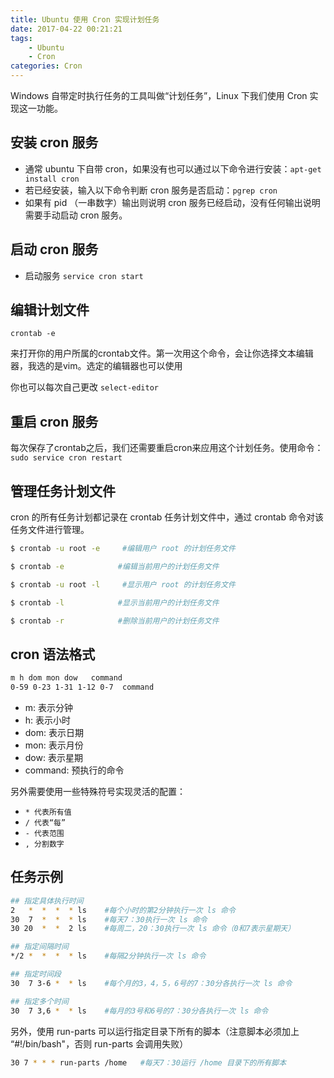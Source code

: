 ```yaml
---
title: Ubuntu 使用 Cron 实现计划任务
date: 2017-04-22 00:21:21
tags:
    - Ubuntu
    - Cron
categories: Cron
---
```


Windows 自带定时执行任务的工具叫做“计划任务”，Linux 下我们使用 Cron 实现这一功能。

<!--more-->


## 安装 cron 服务

- 通常 ubuntu 下自带 cron，如果没有也可以通过以下命令进行安装：`apt-get install cron`
- 若已经安装，输入以下命令判断 cron 服务是否启动：`pgrep cron`
- 如果有 pid （一串数字）输出则说明 cron 服务已经启动，没有任何输出说明需要手动启动 cron 服务。

## 启动 cron 服务

- 启动服务 `service cron start`

## 编辑计划文件

`crontab -e`

来打开你的用户所属的crontab文件。第一次用这个命令，会让你选择文本编辑器，我选的是vim。选定的编辑器也可以使用

你也可以每次自己更改 `select-editor`

## 重启 cron 服务

每次保存了crontab之后，我们还需要重启cron来应用这个计划任务。使用命令：`sudo service cron restart`

## 管理任务计划文件

cron 的所有任务计划都记录在 crontab 任务计划文件中，通过 crontab 命令对该任务文件进行管理。

```sh
$ crontab -u root -e     #编辑用户 root 的计划任务文件

$ crontab -e            #编辑当前用户的计划任务文件

$ crontab -u root -l     #显示用户 root 的计划任务文件

$ crontab -l            #显示当前用户的计划任务文件

$ crontab -r            #删除当前用户的计划任务文件
```

## cron 语法格式

```sh
m h dom mon dow   command
0-59 0-23 1-31 1-12 0-7  command
```

- m: 表示分钟
- h: 表示小时
- dom: 表示日期
- mon: 表示月份
- dow: 表示星期
- command: 预执行的命令

另外需要使用一些特殊符号实现灵活的配置：

- `* 代表所有值`
- `/ 代表“每”`
- `- 代表范围`
- `, 分割数字`

## 任务示例

```sh
## 指定具体执行时间
2   *  *  *  * ls    #每个小时的第2分钟执行一次 ls 命令
30  7  *  *  * ls    #每天7：30执行一次 ls 命令
30 20  *  *  2 ls    #每周二，20：30执行一次 ls 命令（0和7表示星期天）

## 指定间隔时间
*/2 *  *  *  * ls    #每隔2分钟执行一次 ls 命令

## 指定时间段
30  7 3-6 *  * ls    #每个月的3，4，5，6号的7：30分各执行一次 ls 命令

## 指定多个时间
30  7 3,6 *  * ls    #每月的3号和6号的7：30分各执行一次 ls 命令
```

另外，使用 run-parts 可以运行指定目录下所有的脚本（注意脚本必须加上 “#!/bin/bash"，否则 run-parts 会调用失败）

```sh
30 7 * * * run-parts /home   #每天7：30运行 /home 目录下的所有脚本
```
